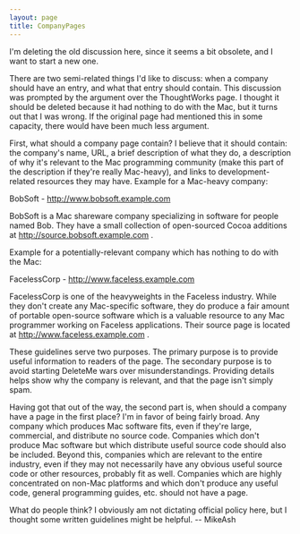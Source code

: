 ```yaml
---
layout: page
title: CompanyPages
---
```




I'm deleting the old discussion here, since it seems a bit obsolete, and I want to start a new one.

There are two semi-related things I'd like to discuss: when a company should have an entry, and what that entry should contain. This discussion was prompted by the argument over the ThoughtWorks page. I thought it should be deleted because it had nothing to do with the Mac, but it turns out that I was wrong. If the original page had mentioned this in some capacity, there would have been much less argument.

First, what should a company page contain? I believe that it should contain: the company's name, URL, a brief description of what they do, a description of why it's relevant to the Mac programming community (make this part of the description if they're really Mac-heavy), and links to development-related resources they may have. Example for a Mac-heavy company:

BobSoft - http://www.bobsoft.example.com

BobSoft is a Mac shareware company specializing in software for people named Bob. They have a small collection of open-sourced Cocoa additions at http://source.bobsoft.example.com .

Example for a potentially-relevant company which has nothing to do with the Mac:

FacelessCorp - http://www.faceless.example.com

FacelessCorp is one of the heavyweights in the Faceless industry. While they don't create any Mac-specific software, they do produce a fair amount of portable open-source software which is a valuable resource to any Mac programmer working on Faceless applications. Their source page is located at http://www.faceless.example.com .

These guidelines serve two purposes. The primary purpose is to provide useful information to readers of the page. The secondary purpose is to avoid starting DeleteMe wars over misunderstandings. Providing details helps show why the company is relevant, and that the page isn't simply spam.

Having got that out of the way, the second part is, when should a company have a page in the first place? I'm in favor of being fairly broad. Any company which produces Mac software fits, even if they're large, commercial, and distribute no source code. Companies which don't produce Mac software but which distribute useful source code should also be included. Beyond this, companies which are relevant to the entire industry, even if they may not necessarily have any obvious useful source code or other resources, probably fit as well. Companies which are highly concentrated on non-Mac platforms and which don't produce any useful code, general programming guides, etc. should not have a page.

What do people think? I obviously am not dictating official policy here, but I thought some written guidelines might be helpful. -- MikeAsh

